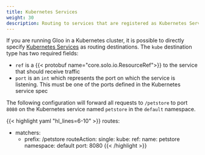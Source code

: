 ```yaml
---
title: Kubernetes Services
weight: 30
description: Routing to services that are registered as Kubernetes Services by querying the Kubernetes API.
---
```


If you are running Gloo in a Kubernetes cluster, it is possible to directly specify 
[Kubernetes Services](https://kubernetes.io/docs/concepts/services-networking/service/) as routing destinations. 
The `kube` destination type has two required fields:

* `ref` is a {{< protobuf name="core.solo.io.ResourceRef">}} to the service that should receive traffic
* `port` is an `int` which represents the port on which the service is listening. This must be one of the ports defined in the Kubernetes service spec

The following configuration will forward all requests to `/petstore` to port `8080` on the Kubernetes service named 
`petstore` in the `default` namespace.

{{< highlight yaml "hl_lines=6-10" >}}
routes:
- matchers:
   - prefix: /petstore
  routeAction:
    single:
      kube:
        ref:
          name: petstore
          namespace: default
        port: 8080
{{< /highlight >}}
